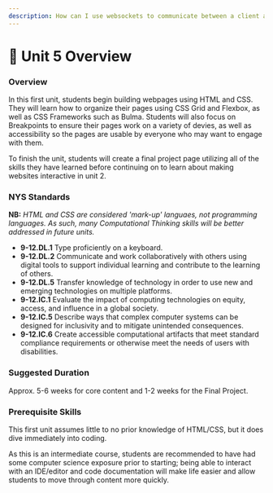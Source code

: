 ```yaml
---
description: How can I use websockets to communicate between a client and server.
---
```


# 🔮 Unit 5 Overview

### Overview

In this first unit, students begin building webpages using HTML and CSS. They will learn how to organize their pages using CSS Grid and Flexbox, as well as CSS Frameworks such as Bulma. Students will also focus on Breakpoints to ensure their pages work on a variety of devies, as well as accessibility so the pages are usable by everyone who may want to engage with them.

To finish the unit, students will create a final project page utilizing all of the skills they have learned before continuing on to learn about making websites interactive in unit 2.

### NYS Standards

**NB:** _HTML and CSS are considered 'mark-up' languaes, not programming languages. As such, many Computational Thinking skills will be better addressed in future units._

* **9-12.DL.1** Type proficiently on a keyboard.
* **9-12.DL.2** Communicate and work collaboratively with others using digital tools to support individual learning and contribute to the learning of others.
* **9-12.DL.5** Transfer knowledge of technology in order to use new and emerging technologies on multiple platforms.
* **9-12.IC.1** Evaluate the impact of computing technologies on equity, access, and influence in a global society.
* **9-12.IC.5** Describe ways that complex computer systems can be designed for inclusivity and to mitigate unintended consequences.
* **9-12.IC.6** Create accessible computational artifacts that meet standard compliance requirements or otherwise meet the needs of users with disabilities.

### Suggested Duration

Approx. 5-6 weeks for core content and 1-2 weeks for the Final Project.

### Prerequisite Skills

This first unit assumes little to no prior knowledge of HTML/CSS, but it does dive immediately into coding.&#x20;

As this is an intermediate course, students are recommended to have had some computer science exposure prior to starting; being able to interact with an IDE/editor and code documentation will make life easier and allow students to move through content more quickly.